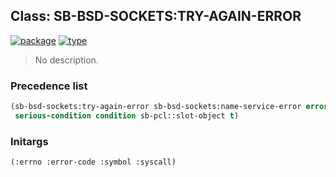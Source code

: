 ## Class: SB-BSD-SOCKETS:TRY-AGAIN-ERROR
[![package](https://img.shields.io/badge/Package-SB--BSD--SOCKETS-5f9ea0.svg?style=social&colorA=999999)](../) [![type](https://img.shields.io/badge/Type-Class-5f9ea0.svg?style=social&colorA=999999)](../#class) 

> No description.

### Precedence list
```cl
(sb-bsd-sockets:try-again-error sb-bsd-sockets:name-service-error error
 serious-condition condition sb-pcl::slot-object t)
```
### Initargs
```cl
(:errno :error-code :symbol :syscall)
```
